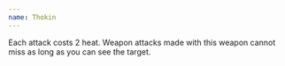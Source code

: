 ```yaml
---
name: Thokin
---
```

Each attack costs 2 heat. Weapon attacks made with this weapon cannot miss as long as you can see 
the target.